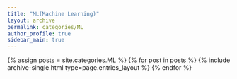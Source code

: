 ```yaml
---
title: "ML(Machine Learning)"
layout: archive
permalink: categories/ML
author_profile: true
sidebar_main: true
---
```



{% assign posts = site.categories.ML %}
{% for post in posts %} {% include archive-single.html type=page.entries_layout %} {% endfor %}
